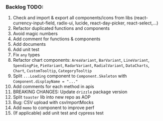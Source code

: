 ### Backlog TODO:

1. Check and import & export all components/icons from libs (react-currency-input-field, radix-ui, lucide, react-day-picker, react-select,...)
2. Refactor duplicated functions and components
3. Avoid magic numbers
4. Add comment for functions & components
5. Add documents
6. Add unit test
7. Fix `any` types
8. Refactor chart components: `AreaVariant`, `BarVariant`, `LineVariant`, `SpendingPie`, `PieVariant`, `RadarVariant`, `RadialVariant`, `DataCharts`, `Chart`, `CustomTooltip`, `CategoryTooltip`
9. Split `...Loading` component to `Component.Skeleton` with `Component.displayName = "..."`
10. Add comments for each method in apis
11. BREAKING CHANGES: Update `drizzle` package version
12. Split `toaster` lib into new repo as AOP
13. Bug: CSV upload with csvImportMocks
14. Add `memo` to component to improve perf
15. (If applicable) add unit test and cypress test
